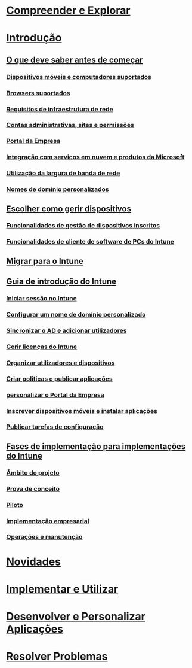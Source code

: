 # [Compreender e Explorar](/intune/understand-explore/introduction-to-microsoft-intune)

# [Introdução](what-to-know-before-you-start-microsoft-intune.md)
## [O que deve saber antes de começar](what-to-know-before-you-start-microsoft-intune.md)
### [Dispositivos móveis e computadores suportados](supported-mobile-devices-and-computers.md)
### [Browsers suportados](supported-web-browsers.md)
### [Requisitos de infraestrutura de rede](network-infrastructure-requirements-for-microsoft-intune.md)
### [Contas administrativas, sites e permissões](administrative-accounts-websites-perms.md)
### [Portal da Empresa](microsoft-intune-company-portal.md)
### [Integração com serviços em nuvem e produtos da Microsoft](integration-with-cloud-services.md)
### [Utilização da largura de banda de rede](network-bandwidth-use.md)
### [Nomes de domínio personalizados](domain-names-for-microsoft-intune.md)

## [Escolher como gerir dispositivos](choose-how-to-manage-devices.md)
### [Funcionalidades de gestão de dispositivos inscritos](mobile-device-management-capabilities-in-microsoft-intune.md)
### [Funcionalidades de cliente de software de PCs do Intune](windows-pc-management-capabilities-in-microsoft-intune.md)

## [Migrar para o Intune](migrate-to-intune.md)

## [Guia de introdução do Intune](start-with-a-paid-subscription-to-microsoft-intune.md)
### [Iniciar sessão no Intune](start-with-a-paid-subscription-to-microsoft-intune-step-1.md)
### [Configurar um nome de domínio personalizado](start-with-a-paid-subscription-to-microsoft-intune-step-2.md)
### [Sincronizar o AD e adicionar utilizadores](start-with-a-paid-subscription-to-microsoft-intune-step-3.md)
### [Gerir licenças do Intune](start-with-a-paid-subscription-to-microsoft-intune-step-4.md)
### [Organizar utilizadores e dispositivos](start-with-a-paid-subscription-to-microsoft-intune-step-5.md)
### [Criar políticas e publicar aplicações](start-with-a-paid-subscription-to-microsoft-intune-step-6.md)
### [personalizar o Portal da Empresa](start-with-a-paid-subscription-to-microsoft-intune-step-7.md)
### [Inscrever dispositivos móveis e instalar aplicações](start-with-a-paid-subscription-to-microsoft-intune-step-8.md)
### [Publicar tarefas de configuração](post-configuration-tasks.md)

## [Fases de implementação para implementações do Intune](rollout-phases-for-microsoft-intune-deployment.md)
### [Âmbito do projeto](project-scope.md)
### [Prova de conceito](proof-of-concept.md)
### [Piloto](pilot.md)
### [Implementação empresarial](enterprise-rollout.md)
### [Operações e manutenção](operations-and-maintenance.md)

<!-- # [Plan and Design](/intune/plan-design/ways-to-do-enterprise-mobility) -->
# [Novidades](/intune/whats-new/whats-new-in-microsoft-intune)
# [Implementar e Utilizar](/intune/deploy-use/overview-of-device-and-app-lifecycles-in-microsoft-intune)
# [Desenvolver e Personalizar Aplicações](/intune/develop/intune-app-sdk)
# [Resolver Problemas](/intune/troubleshoot/general-troubleshooting-tips-for-microsoft-intune)


<!--HONumber=Sep16_HO5-->


